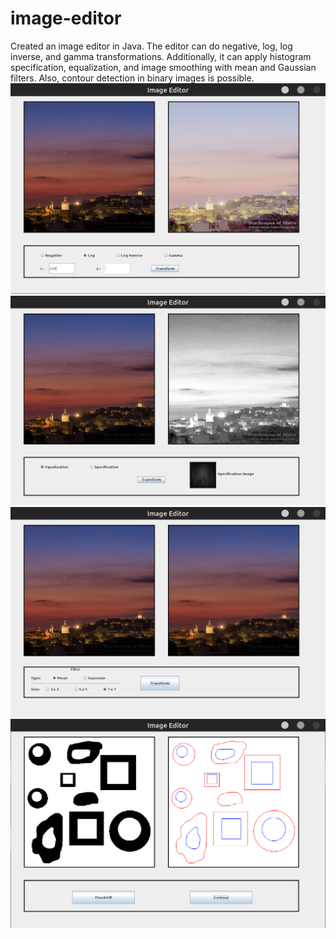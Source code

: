 # image-editor
Created an image editor in Java. The editor can do negative, log, log inverse, and gamma transformations. Additionally, it can apply histogram specification,
equalization, and image smoothing with mean and Gaussian filters. Also, contour detection in binary images
is possible.
![](images/filters.png)
![](images/histograms.png)
![](images/convolution.png)
![](images/contour.png)
